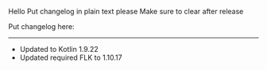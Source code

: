 Hello
Put changelog in plain text please
Make sure to clear after release

Put changelog here:

-----------------
- Updated to Kotlin 1.9.22
- Updated required FLK to 1.10.17